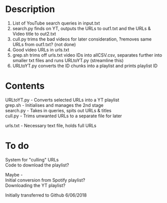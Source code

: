 # Description
1. List of YouTube search queries in input.txt
2. search.py finds on YT, outputs the URLs to out1.txt and the URLs & Video title to out2.txt
3. cull.py trims the bad videos for later consideration, ?removes same URLs from out1.txt? (not done)
4. Good video URLs in urls.txt
5. grep.sh trims off urls.txt video IDs into allCSV.csv, separates further into smaller txt files and runs URLtoYT.py (streamline this)
6. URLtoYT.py converts the ID chunks into a playlist and prints playlist ID


# Contents
URLtoYT.py - Converts selected URLs into a YT playlist  
grep.sh - Initialises and manages the 2nd stage  
search.py - Takes in queries, spits out URLs & titles  
cull.py - Trims unwanted URLs to a separate file for later

urls.txt - Necessary text file, holds full URLs

# To do
System for "culling" URLs  
Code to download the playlist?  

Maybe -  
Initial conversion from Spotify playlist?  
Downloading the YT playlist?



Initially transferred to Github 6/06/2018
